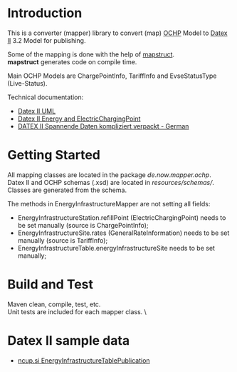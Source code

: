 # Introduction 
This is a converter (mapper) library to convert (map) [OCHP]((https://github.com/e-clearing-net/OCHP/blob/OCHP-1.4.1/OCHP.md)) Model to [Datex II](https://datex2.eu/) 3.2 Model for publishing.

Some of the mapping is done with the help of [mapstruct](https://mapstruct.org/). \
**mapstruct** generates code on compile time.

Main OCHP Models are ChargePointInfo, TariffInfo and EvseStatusType (Live-Status). 

Technical documentation:
- [Datex II UML](https://docs.datex2.eu/_static/data/v3.2/umlmodel/html/index.htm)
- [Datex II Energy and ElectricChargingPoint](https://docs.datex2.eu/energy/)
- [DATEX II Spannende Daten kompliziert verpackt - German](https://binary-butterfly.de/artikel/datex-ii-spannende-daten-kompliziert-verpackt/)
 

# Getting Started
All mapping classes are located in the package *de.now.mapper.ochp*. \
Datex II and OCHP schemas (.xsd) are located in *resources/schemas/*.\
Classes are generated from the schema.

The methods in EnergyInfrastructureMapper are not setting all fields:
- EnergyInfrastructureStation.refillPoint (ElectricChargingPoint) needs to be set manually (source is ChargePointInfo);
- EnergyInfrastructureSite.rates (GeneralRateInformation) needs to be set manually (source is TariffInfo);
- EnergyInfrastructureTable.energyInfrastructureSite needs to be set manually;

# Build and Test
Maven clean, compile, test, etc. \
Unit tests are included for each mapper class. \

# Datex II sample data
- [ncup.si EnergyInfrastructureTablePublication ](https://www.ncup.si/en/dataset_code?id=46963663-38dd-eb04-43a9-cca9bdc0e4ba&data=codesample)